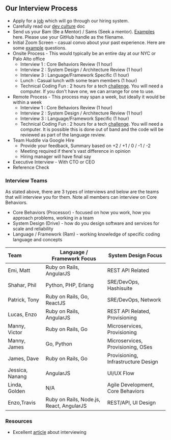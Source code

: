 ## Our Interview Process

* Apply for a [job](https://www.packet.com/about/careers/) which will go through our hiring system.
* Carefully read our [dev culture](README.md) doc
* Send us your Bam (Be a Mentor) / Sams (Seek a mentor).  [Examples](bam-sam-examples/) here.  Please use your GitHub handle as the filename.
* Initial Zoom Screen - casual convo about your past experience.  Here are some [example](example_questions.md) questions.
* Onsite Process - This would typically be an entire day at our NYC or Palo Alto office
    * Interview 1 : Core Behaviors Review (1 hour)
    * Interview 2 : System Design / Architecture Review (1 hour)
    * Interview 3 : Language/Framework Specific (1 hour)
    * Lunch : Casual lunch with some team members (1 hour)
    * Technical Coding Fun : 2 hours for a tech [challenge](coding_fun.md).  You will need a computer.  If you don't have one, we can arrange for one to use.
* Remote Process - This process may span a week, but ideally it would be within a week
    * Interview 1 : Core Behaviors Review (1 hour)
    * Interview 2 : System Design / Architecture Review (1 hour)
    * Interview 3 : Language/Framework Specific (1 hour)
    * Technical Coding Fun : 2 hours for a tech [challenge](coding_fun.md).  You will need a computer.  It is possible this is done out of band and the code will be reviewed as part of the language review.
* Team Huddle via Google Hire
  * Provide your feedback, Summary based on +2 / +1 / 0 / -1 / -2
  * Meeting required if there's vast difference in opinion
  * Hiring manager will have final say
* Executive Interview - With CTO or CEO
* Reference Check

### Interview Teams

As stated above, there are 3 types of interviews and below are the teams that will interview you for them.  Note all members can interview on Core Behaviors.

* Core Behaviors (Processor) - focused on how you work, how you approach problems, working in a team
* System Design (Drive) - how do you design software and services for scale and reliability
* Language / Framework (Ram) - working knowledge of specific coding language and concepts

Team          | Language / Framework Focus | System Design Focus
:-------------|--------------------------- | --------------------
Emi, Matt     | Ruby on Rails, AngularJS | REST API Related
Shahar, Phil  | Python, PHP, Erlang | SRE/DevOps, Hashisuite
Patrick, Tony | Ruby on Rails, Go, ReactJS | SRE/DevOps, Network
Lucas, Enzo    | Ruby on Rails, AngularJS | REST API Related, Provisioning
Manny, Victor | Ruby on Rails, Go | Microservices, Provisioning
Manny, James | Go, Python | Microservices, Provisioning, OSes
James, Dave  | Ruby on Rails, Go | Provisioning, Infrastructure Design
Jessica, Nanang | AngularJS | UI/UX Flow
Linda, Golden | N/A | Agile Development, Core Behaviors
Enzo,Travis | Ruby on Rails, Node.js, React, AngularJS | REST/API, UI Design

### Resources

* Excellent [article](http://firstround.com/review/my-lessons-from-interviewing-400-engineers-over-three-startups/) about interviewing
